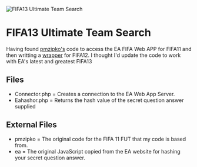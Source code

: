 ![FIFA13 Ultimate Team Search](http://i.imgur.com/gUxon.png)

# FIFA13 Ultimate Team Search

Having found [pmzipko's](http://pastebin.com/Zu5uDP7X) code to access the EA FIFA Web APP for FIFA11 and then writting a [wrapper](https://github.com/mousey/FIFA12-Ultimate-Team-Search) for FIFA12. 
I thought I'd update the code to work with EA's latest and greatest FIFA13

## Files
* Connector.php  = Creates a connection to the EA Web App Server.
* Eahashor.php   = Returns the hash value of the secret question answer supplied

## External Files
* pmzipko = The original code for the FIFA 11 FUT that my code is based from.
* ea      = The original JavaScript copied from the EA website for hashing your secret question answer.